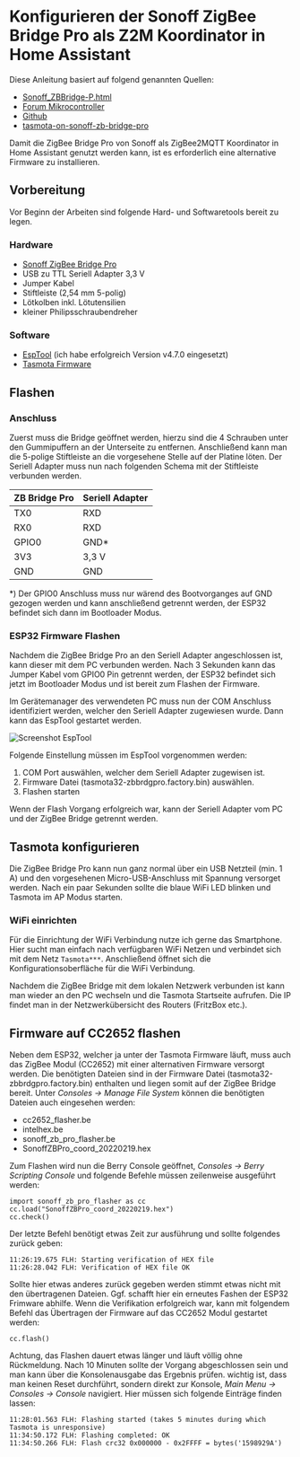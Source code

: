 # Konfigurieren der Sonoff ZigBee Bridge Pro als Z2M Koordinator in Home Assistant

Diese Anleitung basiert auf folgend genannten Quellen:
* [Sonoff_ZBBridge-P.html](https://zigbee.blakadder.com/Sonoff_ZBBridge-P.html)
* [Forum Mikrocontroller](https://www.mikrocontroller.net/topic/544765)
* [Github](https://github.com/espressif/esptool/releases/tag/v4.7.0)
* [tasmota-on-sonoff-zb-bridge-pro](https://notenoughtech.com/home-automation/tasmota-on-sonoff-zb-bridge-pro/#flash)


Damit die ZigBee Bridge Pro von Sonoff als ZigBee2MQTT Koordinator in Home Assistant genutzt werden kann, ist es erforderlich eine alternative Firmware zu installieren.

## Vorbereitung

Vor Beginn der Arbeiten sind folgende Hard- und Softwaretools bereit zu legen.

### Hardware

* [Sonoff ZigBee Bridge Pro](https://amzn.to/3SMInVV)
* USB zu TTL Seriell Adapter 3,3 V
* Jumper Kabel
* Stiftleiste (2,54 mm 5-polig)
* Lötkolben inkl. Lötutensilien
* kleiner Philipsschraubendreher

### Software

* [EspTool](https://github.com/espressif/esptool/releases/tag/v4.7.0) (ich habe erfolgreich Version v4.7.0 eingesetzt)
* [Tasmota Firmware](https://ota.tasmota.com/tasmota32/release/tasmota32-zbbrdgpro.factory.bin)

## Flashen

### Anschluss

Zuerst muss die Bridge geöffnet werden, hierzu sind die 4 Schrauben unter den Gummipuffern an der Unterseite zu entfernen.
Anschließend kann man die 5-polige Stiftleiste an die vorgesehene Stelle auf der Platine löten.
Der Seriell Adapter muss nun nach folgenden Schema mit der Stiftleiste verbunden werden.

| ZB Bridge Pro | Seriell Adapter |
|---------------|-----------------|
| TX0           | RXD             |
| RX0           | RXD             |
| GPIO0         | GND*            |
| 3V3           | 3,3 V           |
| GND           | GND             |

\*) Der GPIO0 Anschluss muss nur wärend des Bootvorganges auf GND gezogen werden und kann anschließend getrennt werden, der ESP32 befindet sich dann im Bootloader Modus.

### ESP32 Firmware Flashen

Nachdem die ZigBee Bridge Pro an den Seriell Adapter angeschlossen ist, kann dieser mit dem PC verbunden werden. Nach 3 Sekunden kann das Jumper Kabel vom GPIO0 Pin getrennt werden, der ESP32 befindet sich jetzt im Bootloader Modus und ist bereit zum Flashen der Firmware.

Im Gerätemanager des verwendeten PC muss nun der COM Anschluss identifiziert werden, welcher den Seriell Adapter zugewiesen wurde. Dann kann das EspTool gestartet werden.

![Screenshot EspTool]()

Folgende Einstellung müssen im EspTool vorgenommen werden:
1. COM Port auswählen, welcher dem Seriell Adapter zugewisen ist.
2. Firmware Datei (tasmota32-zbbrdgpro.factory.bin) auswählen.
3. Flashen starten

Wenn der Flash Vorgang erfolgreich war, kann der Seriell Adapter vom PC und der ZigBee Bridge getrennt werden.

## Tasmota konfigurieren

Die ZigBee Bridge Pro kann nun ganz normal über ein USB Netzteil (min. 1 A) und den vorgesehenen Micro-USB-Anschluss mit Spannung versorget werden. Nach ein paar Sekunden sollte die blaue WiFi LED blinken und Tasmota im AP Modus starten.

### WiFi einrichten

Für die Einrichtung der WiFi Verbindung nutze ich gerne das Smartphone. Hier sucht man einfach nach verfügbaren WiFi Netzen und verbindet sich mit dem Netz ```Tasmota***```. Anschließend öffnet sich die Konfigurationsoberfläche für die WiFi Verbindung.

Nachdem die ZigBee Bridge mit dem lokalen Netzwerk verbunden ist kann man wieder an den PC wechseln und die Tasmota Startseite aufrufen. Die IP findet man in der Netzwerkübersicht des Routers (FritzBox etc.).

## Firmware auf CC2652 flashen

Neben dem ESP32, welcher ja unter der Tasmota Firmware läuft, muss auch das ZigBee Modul (CC2652) mit einer alternativen Firmware versorgt werden. Die benötigten Dateien sind in der Firmware Datei (tasmota32-zbbrdgpro.factory.bin) enthalten und liegen somit auf der ZigBee Bridge bereit. Unter _Consoles -> Manage File System_ können die benötigten Dateien auch eingesehen werden:

* cc2652_flasher.be
* intelhex.be
* sonoff_zb_pro_flasher.be
* SonoffZBPro_coord_20220219.hex

Zum Flashen wird nun die Berry Console geöffnet, _Consoles -> Berry Scripting Console_ und folgende Befehle müssen zeilenweise ausgeführt werden:
```
import sonoff_zb_pro_flasher as cc
cc.load("SonoffZBPro_coord_20220219.hex")
cc.check()
```

Der letzte Befehl benötigt etwas Zeit zur ausführung und sollte folgendes zurück geben: 
```
11:26:19.675 FLH: Starting verification of HEX file
11:26:28.042 FLH: Verification of HEX file OK
```

Sollte hier etwas anderes zurück gegeben werden stimmt etwas nicht mit den übertragenen Dateien. Ggf. schafft hier ein erneutes Fashen der ESP32 Frimware abhilfe. Wenn die Verifikation erfolgreich war, kann mit folgendem Befehl das Übertragen der Firmware auf das CC2652 Modul gestartet werden:
```
cc.flash()
```
Achtung, das Flashen dauert etwas länger und läuft völlig ohne Rückmeldung. Nach 10 Minuten sollte der Vorgang abgeschlossen sein und man kann über die Konsolenausgabe das Ergebnis prüfen. wichtig ist, dass man keinen Reset durchführt, sondern direkt zur Konsole, _Main Menu -> Consoles -> Console_ navigiert. Hier müssen sich folgende Einträge finden lassen:
```
11:28:01.563 FLH: Flashing started (takes 5 minutes during which Tasmota is unresponsive)
11:34:50.172 FLH: Flashing completed: OK
11:34:50.266 FLH: Flash crc32 0x000000 - 0x2FFFF = bytes('1598929A')
```
